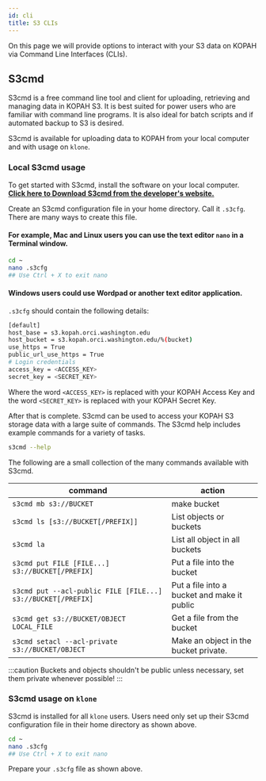 ```yaml
---
id: cli
title: S3 CLIs
---
```


On this page we will provide options to interact with your S3 data on KOPAH via Command Line Interfaces (CLIs).

## S3cmd

S3cmd is a free command line tool and client for uploading, retrieving and managing data in KOPAH S3. It is best suited for power users who are familiar with command line programs. It is also ideal for batch scripts and if automated backup to S3 is desired.

S3cmd is available for uploading data to KOPAH from your local computer and with usage on `klone`.

### Local S3cmd usage

To get started with S3cmd, install the software on your local computer. [**Click here to Download S3cmd from the developer's website.**](https://s3tools.org/s3cmd)

Create an S3cmd configuration file in your home directory. Call it `.s3cfg`. There are many ways to create this file. 

#### For example, Mac and Linux users you can use the text editor `nano` in a Terminal window.

```bash
cd ~
nano .s3cfg
## Use Ctrl + X to exit nano
```

#### Windows users could use Wordpad or another text editor application. 

`.s3cfg` should contain the following details: 

```bash title=".s3cfg"
[default]
host_base = s3.kopah.orci.washington.edu
host_bucket = s3.kopah.orci.washington.edu/%(bucket)
use_https = True
public_url_use_https = True
# Login credentials
access_key = <ACCESS_KEY>
secret_key = <SECRET_KEY>
```

Where the word `<ACCESS_KEY>` is replaced with your KOPAH Access Key and the word `<SECRET_KEY>` is replaced with your KOPAH Secret Key. 

After that is complete. S3cmd can be used to access your KOPAH S3 storage data with a large suite of commands. The S3cmd help includes example commands for a variety of tasks.

```bash 
s3cmd --help
```

The following are a small collection of the many commands available with S3cmd. 

| command | action|
|---------|-------|
|`s3cmd mb s3://BUCKET`|make bucket|
|`s3cmd ls [s3://BUCKET[/PREFIX]]`|List objects or buckets|
|`s3cmd la`|List all object in all buckets|
|`s3cmd put FILE [FILE...] s3://BUCKET[/PREFIX]`|Put a file into the bucket|
|`s3cmd put --acl-public FILE [FILE...] s3://BUCKET[/PREFIX]`|Put a file into a bucket and make it public|
|`s3cmd get s3://BUCKET/OBJECT LOCAL_FILE`|Get a file from the bucket|
|`s3cmd setacl --acl-private s3://BUCKET/OBJECT`|Make an object in the bucket private.|

:::caution
Buckets and objects shouldn't be public unless necessary, set them private whenever possible!
:::

### S3cmd usage on `klone`

S3cmd is installed for all `klone` users. Users need only set up their S3cmd configuration file in their home directory as shown above. 

```bash
cd ~
nano .s3cfg
## Use Ctrl + X to exit nano
```
Prepare your `.s3cfg` file as shown above. 

